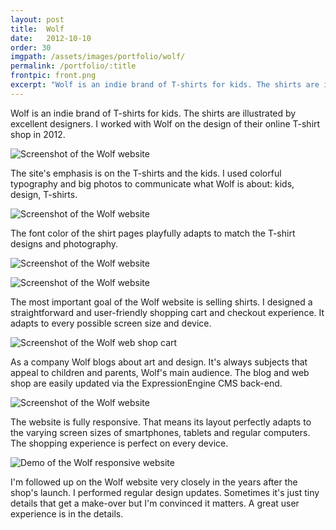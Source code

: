 ```yaml
---
layout: post
title:  Wolf
date:   2012-10-10
order: 30
imgpath: /assets/images/portfolio/wolf/
permalink: /portfolio/:title
frontpic: front.png
excerpt: "Wolf is an indie brand of T-shirts for kids. The shirts are illustrated by excellent designers. I worked with Wolf on the design of their online T-shirt shop in 2012."
---
```


Wolf is an indie brand of T-shirts for kids. The shirts are illustrated by excellent designers. I worked with Wolf on the design of their online T-shirt shop in 2012.

<img
    class="u-media-unconstrained-height c-screenshot"
    src="{{ site.baseurl }}{{ page.imgpath }}shop-small.jpg" alt="Screenshot of the Wolf website"
    srcset="{{ site.baseurl }}{{ page.imgpath }}shop-small.jpg 400w,
            {{ site.baseurl }}{{ page.imgpath }}shop-medium.jpg 791w,
            {{ site.baseurl }}{{ page.imgpath }}shop-large.jpg 964w,
            {{ site.baseurl }}{{ page.imgpath }}shop-extralarge.jpg 1202w"
    sizes="(min-width: 1202px) 1202px,
           95vw">

The site's emphasis is on the T-shirts and the kids. I used colorful typography and big photos to communicate what Wolf is about: kids, design, T-shirts.

<img
    class="u-media-unconstrained-height c-screenshot"
    src="{{ site.baseurl }}{{ page.imgpath }}product-muscle-man-small.jpg" alt="Screenshot of the Wolf website"
    srcset="{{ site.baseurl }}{{ page.imgpath }}product-muscle-man-small.jpg 400w,
            {{ site.baseurl }}{{ page.imgpath }}product-muscle-man-medium.jpg 791w,
            {{ site.baseurl }}{{ page.imgpath }}product-muscle-man-large.jpg 964w,
            {{ site.baseurl }}{{ page.imgpath }}product-muscle-man-extralarge.jpg 1201w"
    sizes="(min-width: 1201px) 1201px,
           95vw">

The font color of the shirt pages playfully adapts to match the T-shirt designs and photography.

<img
    class="u-media-unconstrained-height c-screenshot"
    src="{{ site.baseurl }}{{ page.imgpath }}product-freddy-fox-small.jpg" alt="Screenshot of the Wolf website"
    srcset="{{ site.baseurl }}{{ page.imgpath }}product-freddy-fox-small.jpg 400w,
            {{ site.baseurl }}{{ page.imgpath }}product-freddy-fox-medium.jpg 791w,
            {{ site.baseurl }}{{ page.imgpath }}product-freddy-fox-large.jpg 964w,
            {{ site.baseurl }}{{ page.imgpath }}product-freddy-fox-extralarge.jpg 1201w"
    sizes="(min-width: 1201px) 1201px,
           95vw">


<img
   class="u-media-unconstrained-height c-screenshot"
   src="{{ site.baseurl }}{{ page.imgpath }}product-ice-cream-sun-small.jpg" alt="Screenshot of the Wolf website"
   srcset="{{ site.baseurl }}{{ page.imgpath }}product-ice-cream-sun-small.jpg 400w,
           {{ site.baseurl }}{{ page.imgpath }}product-ice-cream-sun-medium.jpg 791w,
           {{ site.baseurl }}{{ page.imgpath }}product-ice-cream-sun-large.jpg 964w,
           {{ site.baseurl }}{{ page.imgpath }}product-ice-cream-sun-extralarge.jpg 1201w"
   sizes="(min-width: 1201px) 1201px,
          95vw">

The most important goal of the Wolf website is selling shirts. I designed a straightforward and user-friendly shopping cart and checkout experience. It adapts to every possible screen size and device.

<img
    class="u-media-unconstrained-height c-screenshot"
    src="{{ site.baseurl }}{{ page.imgpath }}cart-small.png" alt="Screenshot of the Wolf web shop cart"
    srcset="{{ site.baseurl }}{{ page.imgpath }}cart-small.png 400w,
            {{ site.baseurl }}{{ page.imgpath }}cart-medium.png 791w,
            {{ site.baseurl }}{{ page.imgpath }}cart-large.png 964w,
            {{ site.baseurl }}{{ page.imgpath }}cart-extralarge.png 1201w"
    sizes="(min-width: 1201px) 1201px,
           95vw">

As a company Wolf blogs about art and design. It's always subjects that appeal to children and parents, Wolf's main audience. The blog and web shop are easily updated via the ExpressionEngine CMS back-end.

<img
    class="u-media-unconstrained-height c-screenshot"
    src="{{ site.baseurl }}{{ page.imgpath }}blog-small.png" alt="Screenshot of the Wolf website"
    srcset="{{ site.baseurl }}{{ page.imgpath }}blog-small.png 400w,
            {{ site.baseurl }}{{ page.imgpath }}blog-medium.png 791w,
            {{ site.baseurl }}{{ page.imgpath }}blog-large.png 964w,
            {{ site.baseurl }}{{ page.imgpath }}blog-extralarge.png 1201w"
    sizes="(min-width: 1201px) 1201px,
           95vw">

The website is fully responsive. That means its layout perfectly adapts to the varying screen sizes of smartphones, tablets and regular computers. The shopping experience is perfect on every device.

<img
    class="u-media-unconstrained-height"
    src="{{ site.baseurl }}{{ page.imgpath }}responsive-demo-small.jpg" alt="Demo of the Wolf responsive website"
    srcset="{{ site.baseurl }}{{ page.imgpath }}responsive-demo-small.jpg 400w,
            {{ site.baseurl }}{{ page.imgpath }}responsive-demo-medium.jpg 800w,
            {{ site.baseurl }}{{ page.imgpath }}responsive-demo-large.jpg 1000w,
            {{ site.baseurl }}{{ page.imgpath }}responsive-demo-extralarge.jpg 1342w"
    sizes="(min-width: 1342px) 1342px,
           95vw">

I'm followed up on the Wolf website very closely in the years after the shop's launch. I performed regular design updates. Sometimes it's just tiny details that get a make-over but I'm convinced it matters. A great user experience is in the details.
